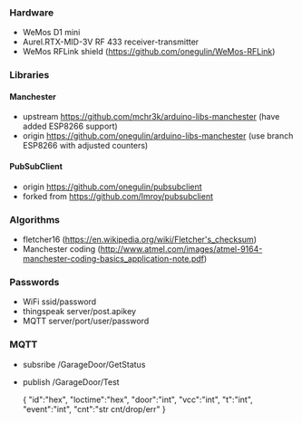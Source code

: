 
### Hardware
- WeMos D1 mini
- Aurel.RTX-MID-3V RF 433 receiver-transmitter
- WeMos RFLink shield (https://github.com/onegulin/WeMos-RFLink)

### Libraries
#### Manchester
- upstream https://github.com/mchr3k/arduino-libs-manchester (have added ESP8266 support)
- origin   https://github.com/onegulin/arduino-libs-manchester (use branch ESP8266 with adjusted counters)
#### PubSubClient
- origin   https://github.com/onegulin/pubsubclient
- forked from https://github.com/Imroy/pubsubclient

### Algorithms
- fletcher16 (https://en.wikipedia.org/wiki/Fletcher's_checksum)
- Manchester coding (http://www.atmel.com/images/atmel-9164-manchester-coding-basics_application-note.pdf)

### Passwords
- WiFi       ssid/password
- thingspeak server/post.apikey
- MQTT       server/port/user/password

### MQTT
- subsribe   /GarageDoor/GetStatus
- publish    /GarageDoor/Test

   { "id":"hex", "loctime":"hex", "door":"int", "vcc":"int", "t":"int", "event":"int", "cnt":"str cnt/drop/err" }
   
